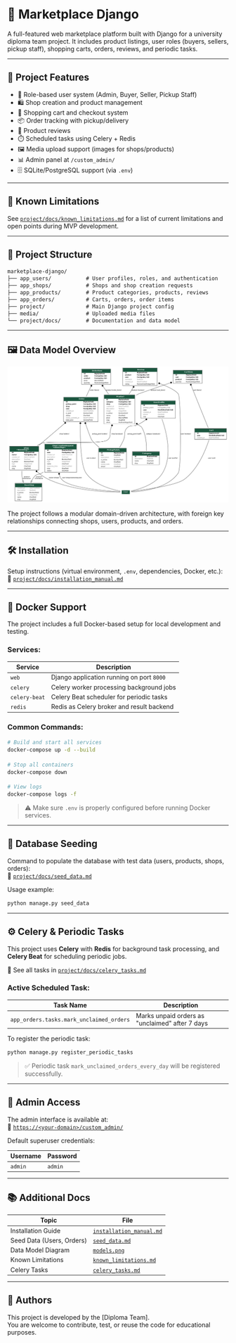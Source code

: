 # 🛒 Marketplace Django

A full-featured web marketplace platform built with Django for a university diploma team project. It includes product listings, user roles (buyers, sellers, pickup staff), shopping carts, orders, reviews, and periodic tasks.

---

## 📌 Project Features

- 🔐 Role-based user system (Admin, Buyer, Seller, Pickup Staff)
- 🛍️ Shop creation and product management
- 🛒 Shopping cart and checkout system
- 📦 Order tracking with pickup/delivery
- 💬 Product reviews
- ⏱️ Scheduled tasks using Celery + Redis
- 🖼️ Media upload support (images for shops/products)
- 📊 Admin panel at `/custom_admin/`
- 🗄️ SQLite/PostgreSQL support (via `.env`)

---

## 🚧 Known Limitations

See [`project/docs/known_limitations.md`](project/docs/known_limitations.md) for a list of current limitations and open points during MVP development.

---

## 🧭 Project Structure

```
marketplace-django/
├── app_users/           # User profiles, roles, and authentication
├── app_shops/           # Shops and shop creation requests
├── app_products/        # Product categories, products, reviews
├── app_orders/          # Carts, orders, order items
├── project/             # Main Django project config
├── media/               # Uploaded media files
└── project/docs/        # Documentation and data model
```

---

## 🖼️ Data Model Overview

![Marketplace Data Model](project/docs/models.png)

The project follows a modular domain-driven architecture, with foreign key relationships connecting shops, users, products, and orders.

---

## 🛠️ Installation

Setup instructions (virtual environment, `.env`, dependencies, Docker, etc.):  
📄 [`project/docs/installation_manual.md`](project/docs/installation_manual.md)

---

## 🐳 Docker Support

The project includes a full Docker-based setup for local development and testing.

### Services:

| Service        | Description                                 |
|----------------|---------------------------------------------|
| `web`          | Django application running on port `8000`   |
| `celery`       | Celery worker processing background jobs    |
| `celery-beat`  | Celery Beat scheduler for periodic tasks    |
| `redis`        | Redis as Celery broker and result backend   |

### Common Commands:

```bash
# Build and start all services
docker-compose up -d --build

# Stop all containers
docker-compose down

# View logs
docker-compose logs -f
```

> ⚠️ Make sure `.env` is properly configured before running Docker services.

---

## 🌱 Database Seeding

Command to populate the database with test data (users, products, shops, orders):  
📄 [`project/docs/seed_data.md`](project/docs/seed_data.md)

Usage example:

```bash
python manage.py seed_data
```

---

## ⚙️ Celery & Periodic Tasks

This project uses **Celery** with **Redis** for background task processing, and **Celery Beat** for scheduling periodic jobs.

📄 See all tasks in [`project/docs/celery_tasks.md`](project/docs/celery_tasks.md)

### Active Scheduled Task:

| Task Name                             | Description                                        |
|--------------------------------------|----------------------------------------------------|
| `app_orders.tasks.mark_unclaimed_orders` | Marks unpaid orders as "unclaimed" after 7 days |

To register the periodic task:

```bash
python manage.py register_periodic_tasks
```

> ✅ Periodic task `mark_unclaimed_orders_every_day` will be registered successfully.

---

## 📮 Admin Access

The admin interface is available at:  
🔗 [`https://<your-domain>/custom_admin/`](https://<your-domain>/custom_admin/)

Default superuser credentials:

| Username | Password |
|----------|----------|
| `admin`  | `admin`  |

---

## 📚 Additional Docs

| Topic                    | File                                        |
|--------------------------|---------------------------------------------|
| Installation Guide       | [`installation_manual.md`](project/docs/installation_manual.md) |
| Seed Data (Users, Orders)| [`seed_data.md`](project/docs/seed_data.md)     |
| Data Model Diagram       | [`models.png`](project/docs/models.png)         |
| Known Limitations        | [`known_limitations.md`](project/docs/known_limitations.md)     |
| Celery Tasks             | [`celery_tasks.md`](project/docs/celery_tasks.md) |

---

## 👥 Authors

This project is developed by the [Diploma Team].  
You are welcome to contribute, test, or reuse the code for educational purposes.
